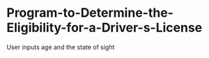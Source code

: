 # Program-to-Determine-the-Eligibility-for-a-Driver-s-License
User inputs age and the state of sight
